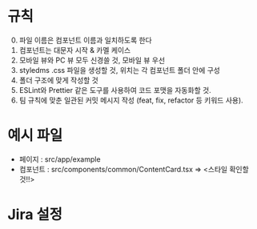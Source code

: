 # 규칙

0. 파일 이름은 컴포넌트 이름과 일치하도록 한다
1. 컴포넌트는 대문자 시작 & 카멜 케이스
2. 모바일 뷰와 PC 뷰 모두 신경쓸 것, 모바일 뷰 우선
3. styledms .css 파일을 생성할 것, 위치는 각 컴포넌트 폴더 안에 구성
4. 폴더 구조에 맞게 작성할 것
5. ESLint와 Prettier 같은 도구를 사용하여 코드 포맷을 자동화할 것.
6. 팀 규칙에 맞춘 일관된 커밋 메시지 작성 (feat, fix, refactor 등 키워드 사용).

# 예시 파일

- 페이지 : src/app/example
- 컴포넌트 : src/components/common/ContentCard.tsx
  => <스타일 확인할 것!!>

# Jira 설정
